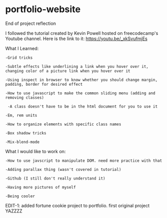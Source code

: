 # portfolio-website

End of project reflection

I followed the tutorial created by Kevin Powell hosted on freecodecamp's Youtube channel. Here is the link to it: https://youtu.be/_xkSvufmjEs

What I Learned:

	-Grid tricks

	-Subtle effects like underlining a link when you hover over it, changing color of a picture link when you hover over it

	-Using inspect in browser to know whether you should change margin, padding, border for desired effect

	-How to use javascript to make the common sliding menu (adding and removing classes)

 	 -A class doesn't have to be in the html document for you to use it
  
	-Em, rem units

	-How to organize elements with specific class names

	-Box shadow tricks

	-Mix-blend-mode


What I would like to work on:

	-How to use javscript to manipulate DOM. need more practice with that

	-Adding parallax thing (wasn't covered in tutorial)

	-Github (I still don't really understand it)

	-Having more pictures of myself

	-Being cooler

EDIT-1: added fortune cookie project to portfolio. first original project YAZZZZ
